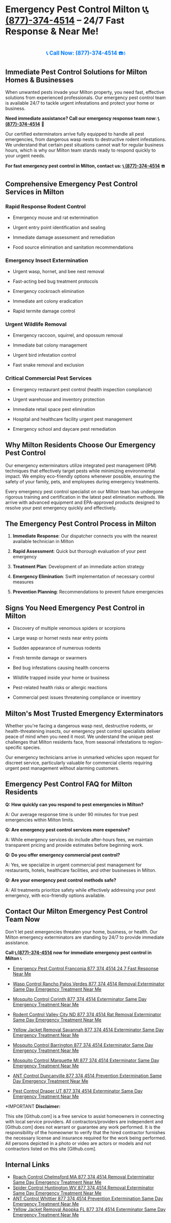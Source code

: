 # Emergency Pest Control Milton 📞[📞 (877)-374-4514](https://pest-control-4514.netlify.app) – 24/7 Fast Response & Near Me! 
# 

<p align="center" style="font-size: 1.2em; font-weight: bold; margin: 20px 0;">
  <a href="https://pest-control-4514.netlify.app" target="_blank" style="color: #007BFF; text-decoration: none;">📞 Call Now: (877)-374-4514 ☎️💧</a>
</p>

## Immediate Pest Control Solutions for Milton Homes & Businesses

When unwanted pests invade your Milton property, you need fast, effective solutions from experienced professionals. Our emergency pest control team is available 24/7 to tackle urgent infestations and protect your home or business.

**Need immediate assistance? Call our emergency response team now: [📞 (877)-374-4514](https://pest-control-4514.netlify.app)** 📱

Our certified exterminators arrive fully equipped to handle all pest emergencies, from dangerous wasp nests to destructive rodent infestations. We understand that certain pest situations cannot wait for regular business hours, which is why our Milton team stands ready to respond quickly to your urgent needs.

**For fast emergency pest control in Milton, contact us: [📞 (877)-374-4514](https://pest-control-4514.netlify.app)** ☎️

## Comprehensive Emergency Pest Control Services in Milton

### Rapid Response Rodent Control

- Emergency mouse and rat extermination  

- Urgent entry point identification and sealing  

- Immediate damage assessment and remediation  

- Food source elimination and sanitation recommendations  

### Emergency Insect Extermination

- Urgent wasp, hornet, and bee nest removal  

- Fast-acting bed bug treatment protocols  

- Emergency cockroach elimination  

- Immediate ant colony eradication  

- Rapid termite damage control  

### Urgent Wildlife Removal

- Emergency raccoon, squirrel, and opossum removal  

- Immediate bat colony management  

- Urgent bird infestation control  

- Fast snake removal and exclusion  

### Critical Commercial Pest Services

- Emergency restaurant pest control (health inspection compliance)  

- Urgent warehouse and inventory protection  

- Immediate retail space pest elimination  

- Hospital and healthcare facility urgent pest management  

- Emergency school and daycare pest remediation  

## Why Milton Residents Choose Our Emergency Pest Control

Our emergency exterminators utilize integrated pest management (IPM) techniques that effectively target pests while minimizing environmental impact. We employ eco-friendly options whenever possible, ensuring the safety of your family, pets, and employees during emergency treatments.

Every emergency pest control specialist on our Milton team has undergone rigorous training and certification in the latest pest elimination methods. We arrive with advanced equipment and EPA-approved products designed to resolve your pest emergency quickly and effectively.

## The Emergency Pest Control Process in Milton

1. **Immediate Response**: Our dispatcher connects you with the nearest available technician in Milton  

2. **Rapid Assessment**: Quick but thorough evaluation of your pest emergency  

3. **Treatment Plan**: Development of an immediate action strategy  

4. **Emergency Elimination**: Swift implementation of necessary control measures  

5. **Prevention Planning**: Recommendations to prevent future emergencies  

## Signs You Need Emergency Pest Control in Milton

- Discovery of multiple venomous spiders or scorpions  

- Large wasp or hornet nests near entry points  

- Sudden appearance of numerous rodents  

- Fresh termite damage or swarmers  

- Bed bug infestations causing health concerns  

- Wildlife trapped inside your home or business  

- Pest-related health risks or allergic reactions  

- Commercial pest issues threatening compliance or inventory  

## Milton's Most Trusted Emergency Exterminators

Whether you're facing a dangerous wasp nest, destructive rodents, or health-threatening insects, our emergency pest control specialists deliver peace of mind when you need it most. We understand the unique pest challenges that Milton residents face, from seasonal infestations to region-specific species.

Our emergency technicians arrive in unmarked vehicles upon request for discreet service, particularly valuable for commercial clients requiring urgent pest management without alarming customers.

## Emergency Pest Control FAQ for Milton Residents

**Q: How quickly can you respond to pest emergencies in Milton?**  

A: Our average response time is under 90 minutes for true pest emergencies within Milton limits.

**Q: Are emergency pest control services more expensive?**  

A: While emergency services do include after-hours fees, we maintain transparent pricing and provide estimates before beginning work.

**Q: Do you offer emergency commercial pest control?**  

A: Yes, we specialize in urgent commercial pest management for restaurants, hotels, healthcare facilities, and other businesses in Milton.

**Q: Are your emergency pest control methods safe?**  

A: All treatments prioritize safety while effectively addressing your pest emergency, with eco-friendly options available.

## Contact Our Milton Emergency Pest Control Team Now

Don't let pest emergencies threaten your home, business, or health. Our Milton emergency exterminators are standing by 24/7 to provide immediate assistance.

**Call [📞 (877)-374-4514](https://pest-control-4514.netlify.app) now for immediate emergency pest control in Milton** 📞


- [Emergency Pest Control Franconia 877 374 4514 24 7 Fast Response Near Me](https://github.com/allyoucaneatsushiin/pest-control/blob/main/Emergency-Pest-Control-Franconia-877-374-4514-24-7-Fast-Response-Near-Me.md)
- [Wasp Control Rancho Palos Verdes 877 374 4514 Removal Exterminator Same Day Emergency Treatment Near Me](https://github.com/allyoucaneatsushiin/pest-control/blob/main/Wasp-Control-Rancho-Palos-Verdes-877-374-4514-Removal-Exterminator-Same-Day-Emergency-Treatment-Near-Me.md)
- [Mosquito Control Corinth 877 374 4514 Exterminator Same Day Emergency Treatment Near Me](https://github.com/allyoucaneatsushiin/pest-control/blob/main/Mosquito-Control-Corinth-877-374-4514-Exterminator-Same-Day-Emergency-Treatment-Near-Me.md)


- [Rodent Control Valley City ND 877 374 4514 Rat Removal Exterminator Same Day Emergency Treatment Near Me](https://github.com/allyoucaneatsushiin/pest-control/blob/main/Rodent-Control-Valley-City-ND-877-374-4514-Rat-Removal-Exterminator-Same-Day-Emergency-Treatment-Near-Me.md)
- [Yellow Jacket Removal Savannah 877 374 4514 Exterminator Same Day Emergency Treatment Near Me](https://github.com/allyoucaneatsushiin/pest-control/blob/main/Yellow-Jacket-Removal-Savannah-877-374-4514-Exterminator-Same-Day-Emergency-Treatment-Near-Me.md)
- [Mosquito Control Barrington 877 374 4514 Exterminator Same Day Emergency Treatment Near Me](https://github.com/allyoucaneatsushiin/pest-control/blob/main/Mosquito-Control-Barrington-877-374-4514-Exterminator-Same-Day-Emergency-Treatment-Near-Me.md)


- [Mosquito Control Marquette MI 877 374 4514 Exterminator Same Day Emergency Treatment Near Me](https://github.com/allyoucaneatsushiin/pest-control/blob/main/Mosquito-Control-Marquette-MI-877-374-4514-Exterminator-Same-Day-Emergency-Treatment-Near-Me.md)
- [ANT Control Duncanville 877 374 4514 Prevention Extermination Same Day Emergency Treatment Near Me](https://github.com/allyoucaneatsushiin/pest-control/blob/main/ANT-Control-Duncanville-877-374-4514-Prevention-Extermination-Same-Day-Emergency-Treatment-Near-Me.md)
- [Pest Control Draper UT 877 374 4514 Exterminator Same Day Emergency Treatment Near Me](https://github.com/allyoucaneatsushiin/pest-control/blob/main/Pest-Control-Draper-UT-877-374-4514-Exterminator-Same-Day-Emergency-Treatment-Near-Me.md)


*IMPORTANT **Disclaimer:**  

This site [Github.com] is a free service to assist homeowners in connecting with local service providers. All contractors/providers are independent and [Github.com] does not warrant or guarantee any work performed. It is the responsibility of the homeowner to verify that the hired contractor furnishes the necessary license and insurance required for the work being performed. All persons depicted in a photo or video are actors or models and not contractors listed on this site [Github.com].


## Internal Links
- [Roach Control Chelmsford MA 877 374 4514 Removal Exterminator Same Day Emergency Treatment Near Me](https://github.com/allyoucaneatsushiin/pest-control/blob/main/Roach-Control-Chelmsford-MA-877-374-4514-Removal-Exterminator-Same-Day-Emergency-Treatment-Near-Me.md)
- [Spider Control Huntington WV 877 374 4514 Removal Exterminator Same Day Emergency Treatment Near Me](https://github.com/allyoucaneatsushiin/pest-control/blob/main/Spider-Control-Huntington-WV-877-374-4514-Removal-Exterminator-Same-Day-Emergency-Treatment-Near-Me.md)
- [ANT Control Whittier 877 374 4514 Prevention Extermination Same Day Emergency Treatment Near Me](https://github.com/allyoucaneatsushiin/pest-control/blob/main/ANT-Control-Whittier-877-374-4514-Prevention-Extermination-Same-Day-Emergency-Treatment-Near-Me.md)
- [Yellow Jacket Removal Apopka FL 877 374 4514 Exterminator Same Day Emergency Treatment Near Me](https://github.com/allyoucaneatsushiin/pest-control/blob/main/Yellow-Jacket-Removal-Apopka-FL-877-374-4514-Exterminator-Same-Day-Emergency-Treatment-Near-Me.md)
